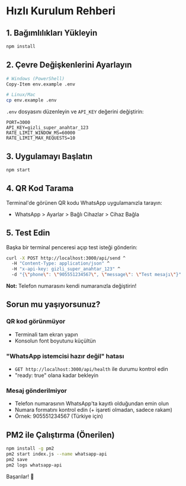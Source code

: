 # Hızlı Kurulum Rehberi

## 1. Bağımlılıkları Yükleyin

```bash
npm install
```

## 2. Çevre Değişkenlerini Ayarlayın

```bash
# Windows (PowerShell)
Copy-Item env.example .env

# Linux/Mac
cp env.example .env
```

`.env` dosyasını düzenleyin ve `API_KEY` değerini değiştirin:

```env
PORT=3000
API_KEY=gizli_super_anahtar_123
RATE_LIMIT_WINDOW_MS=60000
RATE_LIMIT_MAX_REQUESTS=10
```

## 3. Uygulamayı Başlatın

```bash
npm start
```

## 4. QR Kod Tarama

Terminal'de görünen QR kodu WhatsApp uygulamanızla tarayın:
- WhatsApp > Ayarlar > Bağlı Cihazlar > Cihaz Bağla

## 5. Test Edin

Başka bir terminal penceresi açıp test isteği gönderin:

```bash
curl -X POST http://localhost:3000/api/send ^
  -H "Content-Type: application/json" ^
  -H "x-api-key: gizli_super_anahtar_123" ^
  -d "{\"phone\": \"905551234567\", \"message\": \"Test mesajı\"}"
```

**Not:** Telefon numarasını kendi numaranızla değiştirin!

## Sorun mu yaşıyorsunuz?

### QR kod görünmüyor
- Terminali tam ekran yapın
- Konsolun font boyutunu küçültün

### "WhatsApp istemcisi hazır değil" hatası
- `GET http://localhost:3000/api/health` ile durumu kontrol edin
- "ready: true" olana kadar bekleyin

### Mesaj gönderilmiyor
- Telefon numarasının WhatsApp'ta kayıtlı olduğundan emin olun
- Numara formatını kontrol edin (+ işareti olmadan, sadece rakam)
- Örnek: 905551234567 (Türkiye için)

## PM2 ile Çalıştırma (Önerilen)

```bash
npm install -g pm2
pm2 start index.js --name whatsapp-api
pm2 save
pm2 logs whatsapp-api
```

Başarılar! 🚀


